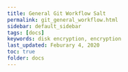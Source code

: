 ```yaml
---
title: General Git Workflow Salt
permalink: git_general_workflow.html
sidebar: default_sidebar
tags: [docs]
keywords: disk encryption, encryption
last_updated: Feburary 4, 2020
toc: true
folder: docs
---
```


<html>
<head>
  <!-- Load the JS file -->
  <script src="js/gitgraph.js"></script>
</head>
<body>
  <div id="graph-container"></div>

  <script>
    const graphContainer = document.getElementById("graph-container");

    // Add Options
    // const options = {
    //  orientation: "horizontal"
    // }
    // const gitgraph = GitgraphJS.createGitgraph(graphContainer, options);
    
    const gitgraph = GitgraphJS.createGitgraph(graphContainer);

    // Simulate git commands with Gitgraph API.
    const master = gitgraph.branch("master");
    master.commit("Initial commit").tag("v1.0.0");

    const integration = gitgraph.branch("integration");
    integration.commit("Add Feature");

    const aFeature = gitgraph.branch({ name: "feature/[Task-Number]", from: master });
    aFeature
      .commit("add saltcheck test")
      .commit("add saltstate")
      .commit("add second saltstate function")
      .commit("fix typo in saltstate");

    integration.merge(aFeature);

    const secondFeature = gitgraph.branch({ name: "secondFeature/[Task-Number]", from: master });
    secondFeature
      .commit("add saltcheck test")
      .commit("add saltstate");

    integration.merge(secondFeature);
    
    integration.commit("Prepare next release");

    master.merge(integration).tag("v1.0.1");
    
    const thirdFeature = gitgraph.branch({ name: "thirdFeature/[Task-Number]", from: master });
    thirdFeature.commit("add saltcheck test");

    integration.merge(thirdFeature)

    master.merge(integration).tag("v1.0.2");
    
  </script>

</body>
</html>